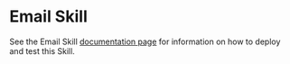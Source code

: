 ﻿
# Email Skill

See the Email Skill [documentation page](../../../../../../../docs/skills/csharp/productivity-email.md) for information on how to deploy and test this Skill.
